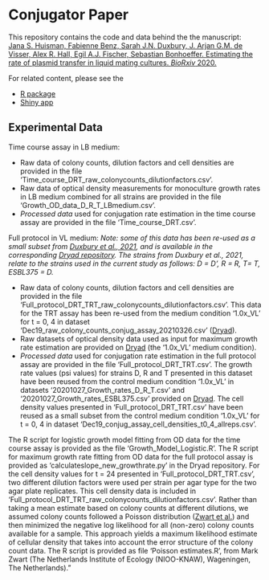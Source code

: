 # Conjugator Paper

This repository contains the code and data behind the the manuscript:<br/>
[Jana S. Huisman, Fabienne Benz, Sarah J.N. Duxbury, J. Arjan G.M. de Visser, Alex R. Hall, Egil A.J. Fischer, Sebastian Bonhoeffer. Estimating the rate of plasmid transfer in liquid mating cultures. *BioRxiv* 2020.](https://www.biorxiv.org/content/10.1101/2020.03.09.980862v1)

For related content, please see the 
- [R package](https://github.com/JSHuisman/conjugator)
- [Shiny app](https://github.com/JSHuisman/conjugator_shiny)


## Experimental Data

Time course assay in LB medium:
- Raw data of colony counts, dilution factors and cell densities are provided in the file ‘Time_course_DRT_raw_colonycounts_dilutionfactors.csv’. 
- Raw data of optical density measurements for monoculture growth rates in LB medium combined for all strains are provided in the file ‘Growth_OD_data_D_R_T_LBmedium.csv’. 
- *Processed data* used for conjugation rate estimation in the time course assay are provided in the file ‘Time_course_DRT.csv’. 

Full protocol in VL medium:
*Note: some of this data has been re-used as a small subset from [Duxbury et al., 2021](https://royalsocietypublishing.org/doi/full/10.1098/rspb.2021.2027), and is available in the corresponding [Dryad repository](https://datadryad.org/stash/dataset/doi:10.5061/dryad.2jm63xsp7). The strains from Duxbury et al., 2021, relate to the strains used in the current study as follows: D = D’, R = R, T= T, ESBL375 = D.*
- Raw data of colony counts, dilution factors and cell densities are provided in the file ‘Full_protocol_DRT_TRT_raw_colonycounts_dilutionfactors.csv’. This data for the TRT assay has been re-used from the medium condition ‘1.0x_VL’ for t = 0, 4 in dataset ‘Dec19_raw_colony_counts_conjug_assay_20210326.csv’ ([Dryad](https://datadryad.org/stash/dataset/doi:10.5061/dryad.2jm63xsp7)). 
- Raw datasets of optical density data used as input for maximum growth rate estimation are provided on [Dryad](https://datadryad.org/stash/dataset/doi:10.5061/dryad.2jm63xsp7) (the ‘1.0x_VL’ medium condition).
- *Processed data* used for conjugation rate estimation in the full protocol assay are provided in the file ‘Full_protocol_DRT_TRT.csv’. The growth rate values (psi values) for strains D, R and T presented in this dataset have been reused from the control medium condition ‘1.0x_VL’ in datasets ‘20201027_Growth_rates_D_R_T.csv’ and ‘20201027_Growth_rates_ESBL375.csv’ provided on [Dryad](https://datadryad.org/stash/dataset/doi:10.5061/dryad.2jm63xsp7). The cell density values presented in ‘Full_protocol_DRT_TRT.csv’ have been reused as a small subset from the control medium condition ‘1.0x_VL’ for t = 0, 4 in dataset ‘Dec19_conjug_assay_cell_densities_t0_4_allreps.csv’.

The R script for logistic growth model fitting from OD data for the time course assay is provided as the file ‘Growth_Model_Logistic.R’. The R script for maximum growth rate fitting from OD data for the full protocol assay is provided as ‘calculateslope_new_growthrate.py’ in the Dryad repository. For the cell density values for t = 24 presented in ‘Full_protocol_DRT_TRT.csv’, two different dilution factors were used per strain per agar type for the two agar plate replicates. This cell density data is included in ‘Full_protocol_DRT_TRT_raw_colonycounts_dilutionfactors.csv’. Rather than taking a mean estimate based on colony counts at different dilutions, we assumed colony counts followed a Poisson distribution ([Zwart et al.](https://www.nature.com/articles/s41437-018-0104-z)) and then minimized the negative log likelihood for all (non-zero) colony counts available for a sample. This approach yields a maximum likelihood estimate of cellular density that takes into account the error structure of the colony count data. The R script is provided as file ‘Poisson estimates.R’, from Mark Zwart (The Netherlands Institute of Ecology (NIOO-KNAW), Wageningen, The Netherlands).”
